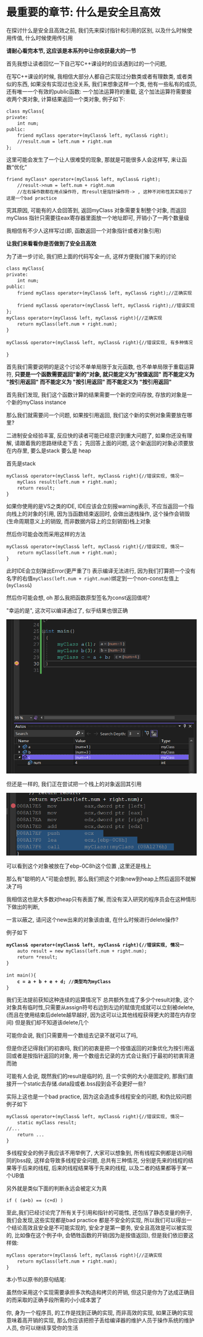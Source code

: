 # 最重要的章节: 什么是安全且高效

在探讨什么是安全且高效之前, 我们先来探讨指针和引用的区别, 以及什么时候使用传值, 什么时候使用传引用

**请耐心看完本节, 这应该是本系列中让你收获最大的一节**

首先我想让读者回忆一下自己写C++课设时的应该遇到过的一个问题,&#x20;

在写C++课设的时候, 我相信大部分人都自己实现过分数类或者有理数类, 或者类似的东西, 如果没有实现过也没关系, 我们来想象这样一个类, 他有一些私有的成员,还有唯一一个有效的public函数: 一个加法运算符的重载, 这个加法运算符需要接收两个类对象, 计算结果返回一个类对象, 例子如下:

```
class myClass{
private:
    int num;
public:
    friend myClass operator+(myClass& left, myClass& right);
    //result.num = left.num + right.num
};
```

这里可能会发生了一个让人很难受的现象, 那就是可能很多人会这样写, 来让函数“优化”

```
friend myClass* operator+(myClass& left, myClass& right);
    //result->num = left.num + right.num
    //左右操作数都在用点操作符, 而result是指针操作符-> , 这种不对称性其实暗示了这是一个bad practice
```

究其原因, 可能有的人会回答到, 返回myClass 对象需要复制整个对象, 而返回myClass 指针只需要往eax寄存器里面放一个地址即可, 开销小了一两个数量级

我相信有不少人这样写过(即, 函数返回一个对象指针或者对象引用)

**让我们来看看你是否做到了安全且高效**



为了进一步讨论, 我们把上面的代码写全一点, 这样方便我们接下来的讨论

```
class myClass{
private:
    int num;
public:
    friend myClass operator+(myClass& left, myClass& right);//正确实现
    
    friend myClass& operator+(myClass& left, myClass& right);//错误实现
};
myClass operator+(myClass& left, myClass& right){//正确实现
    return myClass(left.num + right.num);
}

myClass& operator+(myClass& left, myClass& right){//错误实现, 有多种情况
    
}
```

首先我们需要说明的是这个讨论不单单局限于友元函数, 也不单单局限于重载运算符, **只要是一个函数需要返回"新的"对象, 就只能定义为"按值返回" 而不能定义为 "按引用返回" 而不能定义为 "按引用返回" 而不能定义为 "按引用返回"**

首先我们发现, 我们这个函数计算的结果需要一个新的空间存放, 存放的对象是一个新的myClass instance

那么我们就需要问一个问题, 如果按引用返回, 我们这个新的实例对象需要放在哪里?

二进制安全经验丰富, 反应快的读者可能已经意识到重大问题了, 如果你还没有理解, 请跟着我的思路继续走下去； 先回答上面的问题, 这个新返回的对象必须要放在内存里, 要么是stack 要么是 heap

首先是stack

```
myClass& operator+(myClass& left, myClass& right){//错误实现, 情况一
    myClass result(left.num + right.num);
    return result;
}
```

如果你使用的是VS之类的IDE, IDE应该会立刻报warning表示, 不应当返回一个指向栈上的对象的引用, 因为当函数结束返回时, 会做出退栈操作, 这个操作会销毁(生命周期意义上的销毁, 而非数据内容上的立刻销毁)栈上对象

然后你可能会改而采用这样的方法

```
myClass& operator+(myClass& left, myClass& right){//错误实现, 情况一
    return myClass(left.num + right.num);
}
```

此时IDE会立刻弹出Error(更严重了!) 表示编译无法进行, 因为我们打算把一个没有名字的右值`myClass(left.num + right.num)`绑定到一个non-const左值上(`myClass&`)

然后你可能会想, oh 那么我把函数原型签名为const返回值呢?

"幸运的是", 这次可以编译通过了, 似乎结果也很正确

![](<../.gitbook/assets/image (1).png>)

但还是一样的, 我们正在尝试把一个栈上的对象返回其引用

![](../.gitbook/assets/image.png)

可以看到这个对象被放在了ebp-0C8h这个位置 ,这里还是栈上

那么有"聪明的人"可能会想到, 那么我们把这个对象new到heap上然后返回不就解决了吗

我相信这也是大多数对heap只有表面了解, 而没有深入研究的程序员会在这种情形下做出的判断,&#x20;

一言以蔽之, 请问这个new出来的对象该由谁, 在什么时候进行delete操作?

例子如下

<pre><code><strong>myClass&#x26; operator+(myClass&#x26; left, myClass&#x26; right){//错误实现, 情况一
</strong>    auto result = new myClass(left.num + right.num);
    return *result;
}

int main(){
<strong>    c = a + b + e + d; //类型均为myClass
</strong>}
</code></pre>

我们无法提前获知这种连续的运算情况下 总共额外生成了多少个result对象, 这个对象具有临时性,只需要从assign符号右边到左边的赋值完成就可以立刻被delete, (而且在使用结束后delete越早越好, 因为这可以让其他线程获得更大的潜在内存空间) 但是我们却不知道该delete几个

可能你会说, 我们只需要用一个数组去记录不就可以了吗,

但是你还记得我们的初衷吗, 我们的初衷是把一个按值返回的对象优化为按引用返回或者是按指针返回的对象, 用一个数组去记录的方式会让我们于最初的初衷背道而驰

可能有人会说, 既然我们的result是临时的, 且一个实例的大小是固定的, 那我们直接开一个static去存储.data段或者.bss段到会不会更好一些?

实际上这也是一个bad practice, 因为这会造成多线程安全的问题, 和伪比较问题 例子如下

```
myClass& operator+(myClass& left, myClass& right){//错误实现, 情况一
    static myClass result;
//...
    return ...
}
```

多线程安全的例子我应该不用举例了, 大家可以想象到, 所有线程实例都是访问相同的bss段, 这样会导致多线程安全问题, 总共有三种情况, 分别是先来的线程的结果等于后来的线程, 后来的线程结果等于先来的线程, 以及二者的结果都等于某一个UB值

另外就是类似下面的判断永远会被定义为真

```
if ( (a+b) == (c+d) )
```

至此,我们已经讨论完了所有关于引用和指针的可能性, 还包括了静态变量的例子, 我们会发现,这些实现都是bad practice  都是不安全的实现,  所以我们可以得出一个结论高效且安全是不可能实现的, 安全才是第一要务, 安全且高效是可以被实现的,  比如像在这个例子中, 会牺牲函数的开销(因为是按值返回), 但是我们依旧要这样做:

```
myClass operator+(myClass& left, myClass& right){//正确实现
    return myClass(left.num + right.num);
}
```

本小节以原书的原句结尾:

虽然你采用这个实现需要承担多次构造和拷贝的开销, 但这只是你为了达成正确目的而采取的正确手段所需的小小成本罢了

你, 身为一个程序员, 的工作是找到正确的实现, 而非高效的实现, 如果正确的实现意味着高开销的实现, 那么你应该把担子丢给编译器的维护人员于操作系统的维护人员, 你可以继续享受你的生活





